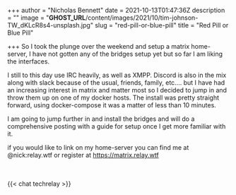 +++
author = "Nicholas Bennett"
date = 2021-10-13T01:47:36Z
description = ""
image = "__GHOST_URL__/content/images/2021/10/tim-johnson-TW_dKLcR8s4-unsplash.jpg"
slug = "red-pill-or-blue-pill"
title = "Red Pill or Blue Pill"

+++
So I took the plunge over the weekend and setup a matrix home-server, I have not gotten any of the bridges setup yet but so far I am liking the interfaces.

I still to this day use IRC heavily, as well as XMPP. Discord is also in the mix along with slack because of the usual, friends, family, etc.... but I have had an increasing interest in matrix and matter most so I decided to jump in and throw them up on one of my docker hosts. The install was pretty straight forward, using docker-compose it was a matter of less than 10 minutes.

I am going to jump further in and install the bridges and will do a comprehensive posting with a guide for setup once I get more familiar with it.

if you would like to link on my home-server you can find me at @nick:relay.wtf or register at https://matrix.relay.wtf

<br>
<br>
{{< chat techrelay >}}